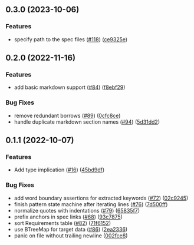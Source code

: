 ## 0.3.0 (2023-10-06)


### Features

* specify path to the spec files ([#118](https://github.com/awslabs/duvet/issues/118)) ([ce9325e](https://github.com/awslabs/duvet/commit/ce9325ec7e5352f73a26d4b6a4dde34b58b06de1))


## 0.2.0 (2022-11-16)


### Features

* add basic markdown support ([#84](https://github.com/awslabs/duvet/issues/84)) ([f8ebf29](https://github.com/awslabs/duvet/commit/f8ebf298c6dca3c2a261d6a3fbc3703dd1c6703b))


### Bug Fixes

* remove redundant borrows ([#89](https://github.com/awslabs/duvet/issues/89)) ([0cfc8ce](https://github.com/awslabs/duvet/commit/0cfc8ce88a8a5183a68581fd5824498dbe4e376a))
* handle duplicate markdown section names ([#94](https://github.com/awslabs/duvet/issues/94)) ([5d31dd2](https://github.com/awslabs/duvet/commit/5d31dd21c05f5998b8a4e6c66e18552688a3e788))

## 0.1.1 (2022-10-07)

### Features

* Add type implication ([#16](https://github.com/awslabs/duvet/issues/16)) ([45bd9df](https://github.com/awslabs/duvet/commit/45bd9df437ce1788a9b81b6d4d4ff3895b205eec))

### Bug Fixes

* add word boundary assertions for extracted keywords ([#72](https://github.com/awslabs/duvet/issues/72)) ([02c9245](https://github.com/awslabs/duvet/commit/02c92452158debf1be82c702824689ab01b08aa0))
* finish pattern state machine after iterating lines ([#76](https://github.com/awslabs/duvet/issues/76)) ([7d500ff](https://github.com/awslabs/duvet/commit/7d500ffec0bdeaefb1342645965c655b5fd69eed))
* normalize quotes with indentations ([#79](https://github.com/awslabs/duvet/issues/79)) ([65835f7](https://github.com/awslabs/duvet/commit/65835f7cb45c7a84f9f43d7e348225f954a871a5))
* prefix anchors in spec links ([#68](https://github.com/awslabs/duvet/issues/68)) ([93c7875](https://github.com/awslabs/duvet/commit/93c78754f2adb88b4412030b04719c95963f73a1))
* sort Requirements table ([#82](https://github.com/awslabs/duvet/issues/82)) ([71f6152](https://github.com/awslabs/duvet/commit/71f6152dca7a8649823fcddb5a0cccbecc8b7103))
* use BTreeMap for target data ([#86](https://github.com/awslabs/duvet/issues/86)) ([2ea2336](https://github.com/awslabs/duvet/commit/2ea2336fcdd2db247046320c7f3b7b7f4a397bea))
* panic on file without trailing newline ([002fce8](https://github.com/awslabs/duvet/commit/002fce863d7620526e9500d58f9e1268b824841b))
